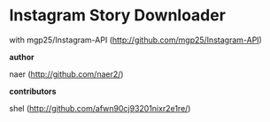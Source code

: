 # Instagram Story Downloader

with mgp25/Instagram-API (http://github.com/mgp25/Instagram-API)

**author**

naer (http://github.com/naer2/)

**contributors**

shel (http://github.com/afwn90cj93201nixr2e1re/)
